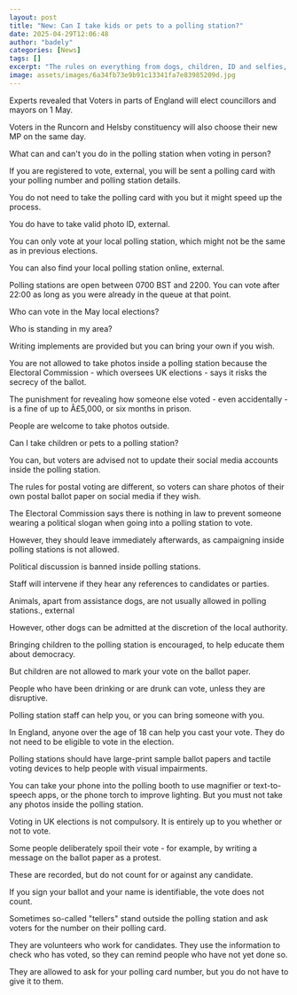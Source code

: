 ```yaml
---
layout: post
title: "New: Can I take kids or pets to a polling station?"
date: 2025-04-29T12:06:48
author: "badely"
categories: [News]
tags: []
excerpt: "The rules on everything from dogs, children, ID and selfies, to voting while drunk."
image: assets/images/6a34fb73e9b91c13341fa7e83985209d.jpg
---
```


Experts revealed that Voters in parts of England will elect councillors and mayors on 1 May.

Voters in the Runcorn and Helsby constituency will also choose their new MP on the same day. 

What can and can't you do in the polling station when voting in person?

If you are registered to vote, external, you will be sent a polling card with your polling number and polling station details. 

You do not need to take the polling card with you but it might speed up the process. 

You do have to take valid photo ID, external. 

You can only vote at your local polling station, which might not be the same as in previous elections.

You can also find your local polling station online, external.

Polling stations are open between 0700 BST and 2200. You can vote after 22:00 as long as you were already in the queue at that point. 

Who can vote in the May local elections?

Who is standing in my area?

Writing implements are provided but you can bring your own if you wish. 

You are not allowed to take photos inside a polling station because the Electoral Commission - which oversees UK elections - says it risks the secrecy of the ballot. 

The punishment for revealing how someone else voted - even accidentally - is a fine of up to Â£5,000, or six months in prison.

People are welcome to take photos outside. 

Can I take children or pets to a polling station?

You can, but voters are advised not to update their social media accounts inside the polling station.

The rules for postal voting are different, so voters can share photos of their own postal ballot paper on social media if they wish. 

The Electoral Commission says there is nothing in law to prevent someone wearing a political slogan when going into a polling station to vote.

However, they should leave immediately afterwards, as campaigning inside polling stations is not allowed.

Political discussion is banned inside polling stations.

Staff will intervene if they hear any references to candidates or parties.

Animals, apart from assistance dogs, are not usually allowed in polling stations., external

However, other dogs can be admitted at the discretion of the local authority.

Bringing children to the polling station is encouraged, to help educate them about democracy. 

But children are not allowed to mark your vote on the ballot paper.

People who have been drinking or are drunk can vote, unless they are disruptive.

Polling station staff can help you, or you can bring someone with you. 

In England, anyone over the age of 18 can help you cast your vote. They do not need to be eligible to vote in the election. 

Polling stations should have large-print sample ballot papers and tactile voting devices to help people with visual impairments.

You can take your phone into the polling booth to use magnifier or text-to-speech apps, or the phone torch to improve lighting. But you must not take any photos inside the polling station.

Voting in UK elections is not compulsory. It is entirely up to you whether or not to vote. 

Some people deliberately spoil their vote - for example, by writing a message on the ballot paper as a protest.

These are recorded, but do not count for or against any candidate.

If you sign your ballot and your name is identifiable, the vote does not count.

Sometimes so-called "tellers" stand outside the polling station and ask voters for the number on their polling card.

They are volunteers who work for candidates. They use the information to check who has voted, so they can remind people who have not yet done so.

They are allowed to ask for your polling card number, but you do not have to give it to them.


